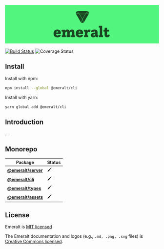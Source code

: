 <a>
  <img src="./packages/emeralt-assets/png/full-logo-3-medium.png">
</a>

[![Build Status](https://travis-ci.com/euphemist/emeralt.svg?branch=master)](https://travis-ci.com/euphemist/emeralt) 
![Coverage Status](https://coveralls.io/repos/github/euphemist/emeralt/badge.svg?branch=master)

## Install
Install with npm:

```bash
npm install --global @emeralt/cli
```

Install with yarn:

```bash
yarn global add @emeralt/cli
```

<!-- </div> -->

## Introduction
...

## Monorepo

| Package                                          | Status |
| ------------------------------------------------ | ------ |
| **[@emeralt/server](./packages/emeralt-server)** | 🖌     |
| **[@emeralt/cli](./packages/emeralt-cli)**       | 🖌     |
| **[@emeralt/types](./packages/emeralt-types)**   | 🖌     |
| **[@emeralt/assets](./packages/emeralt-assets)** | 🖌     |

## License

Emeralt is [MIT licensed](./LICENSE)

The Emeralt documentation and logos (e.g., `.md, .png, .svg` files) is [Creative Commons licensed](./LICENSE-assets).

